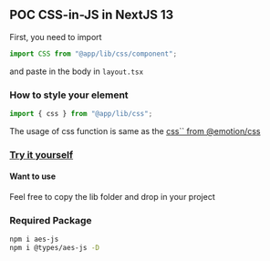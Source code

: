 ## POC CSS-in-JS in NextJS 13

First, you need to import

```ts
import CSS from "@app/lib/css/component";
```

and paste in the body in `layout.tsx`

### How to style your element

```ts
import { css } from "@app/lib/css";
```

The usage of css function is same as the [css`` from @emotion/css](https://emotion.sh/docs/introduction)

### [Try it yourself](https://codesandbox.io/p/github/qusenazlas/css-in-js-server-component-poc/draft/dazzling-tesla?layout=%257B%2522sidebarPanel%2522%253A%2522EXPLORER%2522%252C%2522rootPanelGroup%2522%253A%257B%2522direction%2522%253A%2522horizontal%2522%252C%2522type%2522%253A%2522PANEL_GROUP%2522%252C%2522id%2522%253A%2522ROOT_LAYOUT%2522%252C%2522panels%2522%253A%255B%257B%2522type%2522%253A%2522PANEL_GROUP%2522%252C%2522direction%2522%253A%2522horizontal%2522%252C%2522id%2522%253A%2522EDITOR%2522%252C%2522panels%2522%253A%255B%257B%2522type%2522%253A%2522PANEL%2522%252C%2522panelType%2522%253A%2522TABS%2522%252C%2522id%2522%253A%2522clj5f56sd000b3b6jgsyc91f7%2522%257D%255D%252C%2522sizes%2522%253A%255B100%255D%257D%252C%257B%2522type%2522%253A%2522PANEL_GROUP%2522%252C%2522direction%2522%253A%2522horizontal%2522%252C%2522id%2522%253A%2522DEVTOOLS%2522%252C%2522panels%2522%253A%255B%257B%2522type%2522%253A%2522PANEL%2522%252C%2522panelType%2522%253A%2522TABS%2522%252C%2522id%2522%253A%2522clj5f56sd000d3b6jsftbyuip%2522%257D%255D%252C%2522sizes%2522%253A%255B100%255D%257D%255D%252C%2522sizes%2522%253A%255B50%252C50%255D%257D%252C%2522tabbedPanels%2522%253A%257B%2522clj5f56sd000b3b6jgsyc91f7%2522%253A%257B%2522id%2522%253A%2522clj5f56sd000b3b6jgsyc91f7%2522%252C%2522activeTabId%2522%253A%2522clj5fddc7009p3b6jsg7ww4wd%2522%252C%2522tabs%2522%253A%255B%257B%2522id%2522%253A%2522clj5f56sd000a3b6j9i2eae0o%2522%252C%2522mode%2522%253A%2522permanent%2522%252C%2522type%2522%253A%2522FILE%2522%252C%2522filepath%2522%253A%2522%252FREADME.md%2522%252C%2522state%2522%253A%2522IDLE%2522%252C%2522view%2522%253A%2522code%2522%257D%252C%257B%2522type%2522%253A%2522FILE%2522%252C%2522filepath%2522%253A%2522%252Fsrc%252Fapp%252Fcomponent%252FText.tsx%2522%252C%2522id%2522%253A%2522clj5fd7rv005u3b6jfjjwa787%2522%252C%2522mode%2522%253A%2522permanent%2522%252C%2522state%2522%253A%2522IDLE%2522%257D%252C%257B%2522type%2522%253A%2522FILE%2522%252C%2522filepath%2522%253A%2522%252Fsrc%252Fapp%252Fpage.tsx%2522%252C%2522id%2522%253A%2522clj5fddc7009p3b6jsg7ww4wd%2522%252C%2522mode%2522%253A%2522permanent%2522%252C%2522state%2522%253A%2522IDLE%2522%257D%255D%257D%252C%2522clj5f56sd000d3b6jsftbyuip%2522%253A%257B%2522id%2522%253A%2522clj5f56sd000d3b6jsftbyuip%2522%252C%2522activeTabId%2522%253A%2522clj5f5gve00c73b6jo9lmo1za%2522%252C%2522tabs%2522%253A%255B%257B%2522type%2522%253A%2522TASK_LOG%2522%252C%2522taskId%2522%253A%2522dev%2522%252C%2522id%2522%253A%2522clj5f5fpf006e3b6jknni34dv%2522%252C%2522mode%2522%253A%2522permanent%2522%257D%252C%257B%2522type%2522%253A%2522TASK_PORT%2522%252C%2522taskId%2522%253A%2522dev%2522%252C%2522port%2522%253A3000%252C%2522id%2522%253A%2522clj5f5gve00c73b6jo9lmo1za%2522%252C%2522mode%2522%253A%2522permanent%2522%252C%2522path%2522%253A%2522%252F%2522%257D%255D%257D%257D%252C%2522showDevtools%2522%253Atrue%252C%2522showSidebar%2522%253Atrue%252C%2522sidebarPanelSize%2522%253A15%257D)

#### Want to use

Feel free to copy the lib folder and drop in your project

### Required Package

```bash
npm i aes-js
npm i @types/aes-js -D
```
